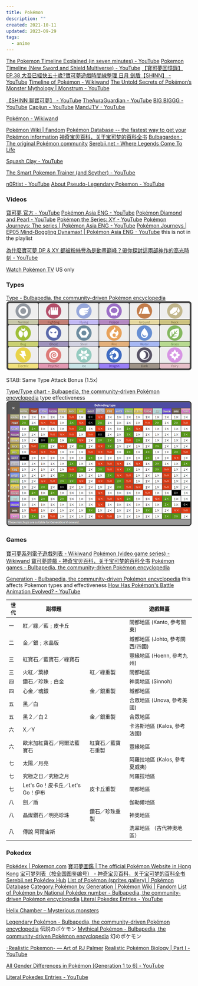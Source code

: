 ```yaml
---
title: Pokémon
description: ""
created: 2021-10-11
updated: 2023-09-29
tags:
  - anime
---
```


[The Pokemon Timeline Explained (in seven minutes) - YouTube](https://www.youtube.com/watch?v=VxEjr4eiSNg)
[Pokemon Timeline (New Sword and Shield Multiverse) - YouTube](https://www.youtube.com/watch?v=alxVx9TR0Ts)
[【寶可夢回憶錄】EP.38 大吾已經快五十歲?寶可夢遊戲時間線整理 日月 劍盾【SHINN】 - YouTube](https://www.youtube.com/watch?v=ZL4CiYQSG5A)
[Timeline of Pokémon - Wikiwand](https://www.wikiwand.com/en/Timeline_of_Pok%C3%A9mon)
[The Untold Secrets of Pokémon’s Monster Mythology | Monstrum - YouTube](https://www.youtube.com/watch?v=zHCGdyhHlRs)

[【SHINN 聊寶可夢】 - YouTube](https://www.youtube.com/playlist?list=PLSJJe1V0GHK5jRHbRvFaUAif84nfTlSfd)
[TheAuraGuardian - YouTube](https://www.youtube.com/@TheAuraGuardian)
[BIG BIGGG - YouTube](https://www.youtube.com/@bigbiggg666)
[Capijun - YouTube](https://www.youtube.com/@KaPiJun)
[MandJTV - YouTube](https://www.youtube.com/@MandJTV)

[Pokémon - Wikiwand](https://www.wikiwand.com/en/Pok%C3%A9mon)

[Pokémon Wiki | Fandom](https://pokemon.fandom.com/wiki/Pok%C3%A9mon_Wiki)
[Pokémon Database -- the fastest way to get your Pokémon information](https://pokemondb.net/)
[神奇宝贝百科，关于宝可梦的百科全书](https://wiki.52poke.com/wiki/%E4%B8%BB%E9%A1%B5)
[Bulbagarden : The original Pokémon community](https://bulbagarden.net/)
[Serebii.net - Where Legends Come To Life](https://www.serebii.net/)

[Squash Clay - YouTube](https://www.youtube.com/@squashclay)

[The Smart Pokemon Trainer (and Scyther) - YouTube](https://www.youtube.com/playlist?list=PLmsMGFIWAJdJ1nceYOGUO3fqUtfm3slyt)

[n0Rtist - YouTube](https://www.youtube.com/@n0rtist)
[About Pseudo-Legendary Pokemon - YouTube](https://www.youtube.com/watch?v=qQhrEY0sIUk)

### Videos

[寶可夢 官方 - YouTube](https://www.youtube.com/channel/UCUsB9KTwSGgPlIARzdaKb_Q)
[Pokémon Asia ENG - YouTube](https://www.youtube.com/channel/UCR1r4GPUBvdI0EJBpxKYPQQ)
[Pokémon Diamond and Pearl - YouTube](https://www.youtube.com/playlist?list=PLQo7jlHehrYOtxx1YfO2JlK4tRDDDzRGp)
[Pokémon the Series: XY - YouTube](https://www.youtube.com/playlist?list=PLQo7jlHehrYN63q0UG54AEYZmv-WsBZZX)
[Pokémon Journeys: The series | Pokémon Asia ENG - YouTube](https://www.youtube.com/playlist?list=PLQo7jlHehrYNE9PzaiGrywyGThkbwgclT)
[Pokémon Journeys | EP05 Mind-Boggling Dynamax! | Pokémon Asia ENG - YouTube](https://www.youtube.com/watch?v=tqaYgolmHwc) this is not in the playlist

[為什麼寶可夢 DP & XY 都被粉絲譽為是動畫巔峰？帶你探討這兩部神作的高光時刻 - YouTube](https://www.youtube.com/watch?v=DHYU2U8uCmE)

[Watch Pokémon TV](https://watch.pokemon.com/en-us/#/) US only

### Types

[Type - Bulbapedia, the community-driven Pokémon encyclopedia](https://bulbapedia.bulbagarden.net/wiki/Type)
[![Types Icon](./_assets/pokemon/types_icons.png)](https://bulbapedia.bulbagarden.net/wiki/Type#Icons)

STAB: Same Type Attack Bonus (1.5x)

[Type/Type chart - Bulbapedia, the community-driven Pokémon encyclopedia](https://bulbapedia.bulbagarden.net/wiki/Type/Type_chart) type effectiveness
[![Types Effectiveness](./_assets/pokemon/type_effectiveness.png)](https://bulbapedia.bulbagarden.net/wiki/Type/Type_chart#Generation_VI_onward)

### Games

[寶可夢系列電子遊戲列表 - Wikiwand](https://www.wikiwand.com/zh/%E5%AF%B6%E5%8F%AF%E5%A4%A2%E7%B3%BB%E5%88%97%E9%9B%BB%E5%AD%90%E9%81%8A%E6%88%B2%E5%88%97%E8%A1%A8)
[Pokémon (video game series) - Wikiwand](<https://www.wikiwand.com/en/Pok%C3%A9mon_(video_game_series)>)
[寶可夢遊戲 - 神奇宝贝百科，关于宝可梦的百科全书](https://wiki.52poke.com/wiki/%E5%AF%B6%E5%8F%AF%E5%A4%A2%E9%81%8A%E6%88%B2)
[Pokémon games - Bulbapedia, the community-driven Pokémon encyclopedia](https://bulbapedia.bulbagarden.net/wiki/Pok%C3%A9mon_games)

[Generation - Bulbapedia, the community-driven Pokémon encyclopedia](https://bulbapedia.bulbagarden.net/wiki/Generation) this affects Pokemon types and effectiveness
[How Has Pokémon's Battle Animation Evolved? - YouTube](https://www.youtube.com/watch?v=A-pmh70cZu4)

| 世代 | 副標題                           |                    | 遊戲舞臺                        |
| ---- | -------------------------------- | ------------------ | ------------------------------- |
| 一   | 紅／綠／藍﹔皮卡丘               |                    | 關都地區 (Kanto, 參考關東)      |
| 二   | 金／銀﹔水晶版                   |                    | 城都地區 (Johto, 參考關西/四國) |
| 三   | 紅寶石／藍寶石／綠寶石           |                    | 豐緣地區 (Hoenn, 參考九州)      |
| 三   | 火紅／葉綠                       | 紅／綠重製         | 關都地區                        |
| 四   | 鑽石／珍珠﹔白金                 |                    | 神奧地區 (Sinnoh)               |
| 四   | 心金／魂銀                       | 金／銀重製         | 城都地區                        |
| 五   | 黑／白                           |                    | 合眾地區 (Unova, 參考美國)      |
| 五   | 黑２／白２                       | 金／銀重製         | 合眾地區                        |
| 六   | X／Y                             |                    | 卡洛斯地區 (Kalos, 參考法國)    |
| 六   | 歐米加紅寶石／阿爾法藍寶石       | 紅寶石／藍寶石重製 | 豐緣地區                        |
| 七   | 太陽／月亮                       |                    | 阿羅拉地區 (Kalos, 參考夏威夷)  |
| 七   | 究極之日／究極之月               |                    | 阿羅拉地區                      |
| 七   | Let's Go！皮卡丘／Let's Go！伊布 | 皮卡丘重製         | 關都地區                        |
| 八   | 劍／盾                           |                    | 伽勒爾地區                      |
| 八   | 晶燦鑽石／明亮珍珠               | 鑽石／珍珠重製     | 神奧地區                        |
| 八   | 傳說 阿爾宙斯                    |                    | 洗翠地區 （古代神奧地區）       |

### Pokedex

[Pokédex | Pokemon.com](https://www.pokemon.com/us/pokedex/)
[寶可夢圖鑑 | The official Pokémon Website in Hong Kong](https://hk.portal-pokemon.com/play/pokedex)
[宝可梦列表（按全国图鉴编号） - 神奇宝贝百科，关于宝可梦的百科全书](https://wiki.52poke.com/wiki/%E5%AE%9D%E5%8F%AF%E6%A2%A6%E5%88%97%E8%A1%A8%EF%BC%88%E6%8C%89%E5%85%A8%E5%9B%BD%E5%9B%BE%E9%89%B4%E7%BC%96%E5%8F%B7%EF%BC%89)
[Serebii.net Pokédex Hub](https://www.serebii.net/pokemon/)
[List of Pokémon (sprites gallery) | Pokémon Database](https://pokemondb.net/pokedex/national)
[Category:Pokémon by Generation | Pokémon Wiki | Fandom](https://pokemon.fandom.com/wiki/Category:Pok%C3%A9mon_by_Generation)
[List of Pokémon by National Pokédex number - Bulbapedia, the community-driven Pokémon encyclopedia](https://bulbapedia.bulbagarden.net/wiki/List_of_Pok%C3%A9mon_by_National_Pok%C3%A9dex_number)
[Literal Pokedex Entries - YouTube](https://www.youtube.com/playlist?list=PLmsMGFIWAJdJgfKNpqukhevp6ebcm2-p7)

[Helix Chamber – Mysterious monsters](https://helixchamber.com/)

[Legendary Pokémon - Bulbapedia, the community-driven Pokémon encyclopedia](https://bulbapedia.bulbagarden.net/wiki/Legendary_Pok%C3%A9mon) 伝説のポケモン
[Mythical Pokémon - Bulbapedia, the community-driven Pokémon encyclopedia](https://bulbapedia.bulbagarden.net/wiki/Mythical_Pok%C3%A9mon) 幻のポケモン

[-Realistic Pokemon- — Art of RJ Palmer](https://www.rj-palmer.com/realistic-pokemon)
[Realistic Pokémon Biology | Part I - YouTube](https://www.youtube.com/watch?v=S-y6lcy7e9o)

[All Gender Differences in Pokémon [Generation 1 to 6] - YouTube](https://www.youtube.com/watch?v=xOMAE3aftIU)

[Literal Pokedex Entries - YouTube](https://www.youtube.com/playlist?list=PLmsMGFIWAJdJgfKNpqukhevp6ebcm2-p7)
